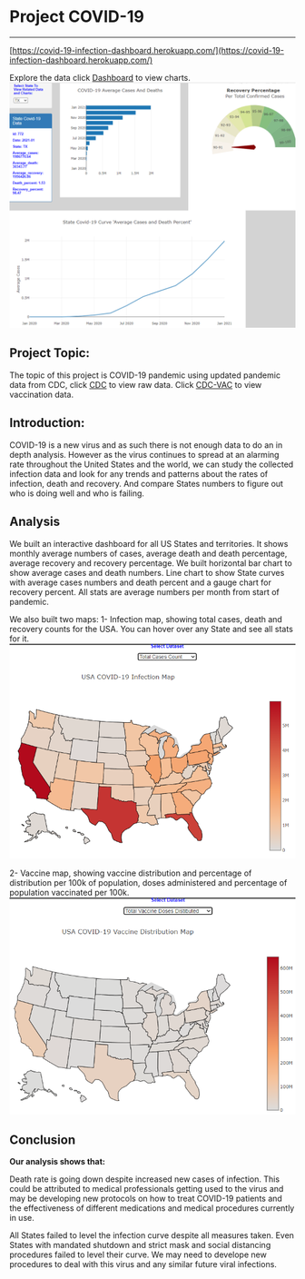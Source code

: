 # Project COVID-19
-----------

[https://covid-19-infection-dashboard.herokuapp.com/](https://covid-19-infection-dashboard.herokuapp.com/)

Explore the data click [Dashboard](https://covid-19-infection-dashboard.herokuapp.com/) to view charts.
![dashboard](./image/dashboard.png)

## Project Topic:
The topic of this project is COVID-19 pandemic using updated pandemic data from CDC, click 
[CDC](https://data.cdc.gov/Case-Surveillance/United-States-COVID-19-Cases-and-Deaths-by-State-o/9mfq-cb36) to view raw data. Click [CDC-VAC](https://data.cdc.gov/Vaccinations/COVID-19-Vaccinations-in-the-United-States-Jurisdi/unsk-b7fc) to view vaccination data.

## Introduction:
COVID-19 is a new virus and as such there is not enough data to do an in depth analysis. However as the virus continues 
to spread at an alarming rate throughout the United States and the world, we can study the collected infection data and
look for any trends and patterns about the rates of infection, death and recovery. And compare States numbers to figure out who is doing well
and who is failing.

## Analysis
We built an interactive dashboard for all US States and territories. It shows monthly average numbers
of cases, average death and death percentage, average recovery and recovery percentage. We built horizontal
bar chart to show average cases and death numbers. Line chart to show State curves with average cases
numbers and death percent and a gauge chart for recovery percent. All stats are average numbers per month
from start of pandemic.

We also built two maps:
1- Infection map, showing total cases, death and recovery counts for the USA. You can hover over any State
and see all stats for it.
![Infection Map](./image/infection_map.png)

2- Vaccine map, showing vaccine distribution and percentage of distribution per 100k of population, doses administered and
percentage of population vaccinated per 100k. 
![Infection Map](./image/vaccine_map.png)

## Conclusion
**Our analysis shows that:**

Death rate is going down despite increased new cases of infection. This could be attributed 
to medical professionals getting used to the virus and may be developing new protocols on how to treat COVID-19 patients 
and the effectiveness of different medications and medical procedures currently in use.

All States failed to level the infection curve despite all measures taken. Even States with mandated shutdown and strict 
mask and social distancing procedures failed to level their curve. We may need to develope new procedures to deal with this 
virus and any similar future viral infections.

